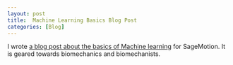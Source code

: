 ```yaml
---
layout: post
title:  Machine Learning Basics Blog Post
categories: [Blog]
---
```




I wrote [a blog post about the basics of Machine learning](https://www.sagemotion.com/blog/machine-learning-what-are-key-ingredients) for SageMotion. It is geared towards biomechanics and biomechanists.